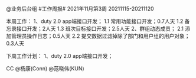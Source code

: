 @业务后台组 #工作周报#
2021年11月第3周 20211115-20211120

本周工作：
1、duty 2.0 app端接口开发；
1.1 常用功能接口开发；0.7人天
1.2 备忘录接口开发；2人天
1.3 班次目标接口开发；2.5人天
2、群组动态成员；
2.1 添加管理员操作日志；0.5人天
2.2 提交数据过滤掉除了部门和用户组的用户对象；0.3人天

下周工作计划：
1、duty 2.0 app端接口开发；

CC @杨康(Conn) @范晓伟(KUN)